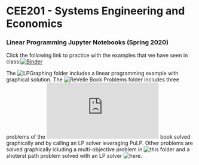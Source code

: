 # CEE201 - Systems Engineering and Economics
### Linear Programming Jupyter Notebooks (Spring 2020)
Click the following link to practice with the examples that we have seen in class:[![Binder](https://mybinder.org/badge_logo.svg)](https://mybinder.org/v2/gh/ekontou/CEE201/master)

The ![LPGraphing](https://github.com/ekontou/CEE201/tree/master/LPGraphing) folder includes a linear programming example with graphical solution.
The ![ReVelle Book Problems](https://github.com/ekontou/CEE201/tree/master/ReVelleBook-Problems%20coded%20in%20Python) folder includes three problems of the ![ReVelle et al.](https://www.pearson.com/us/higher-education/program/Revelle-Civil-and-Environmental-Systems-Engineering-2nd-Edition/PGM14791.html) book solved graphically and by calling an LP solver leveraging PuLP.
Other problems are solved graphically icluding a multi-objective problem in ![this](https://github.com/ekontou/CEE201/tree/master/MultiobjectiveOptimizationProblems) folder and a shoterst path problem solved with an LP solver ![here](https://github.com/ekontou/CEE201/tree/master/ShortestPathProblems).
